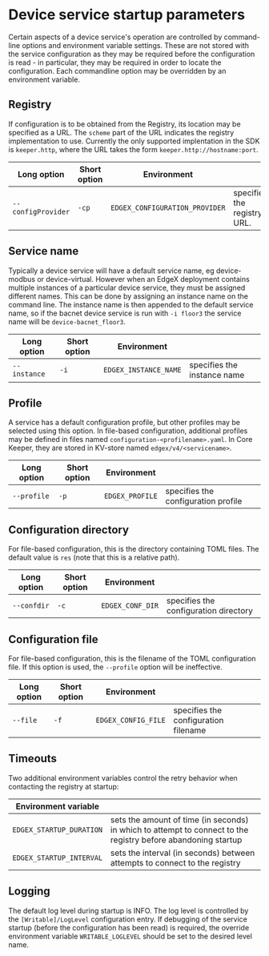 # Device service startup parameters

Certain aspects of a device service's operation are controlled by command-line options and environment variable settings. These are not stored with the service configuration as they may be required before the configuration is read - in particular, they may be required in order to locate the configuration. Each commandline option may be overridden by an environment variable.

## Registry

If configuration is to be obtained from the Registry, its location may be specified as a URL. The `scheme` part of the URL indicates the registry implementation to use. Currently the only supported implentation in the SDK is `keeper.http`, where the URL takes the form `keeper.http://hostname:port`.

|Long option | Short option|Environment ||
|-|-|-|-|
`--configProvider` | `-cp` | `EDGEX_CONFIGURATION_PROVIDER` | specifies the registry URL.

## Service name

Typically a device service will have a default service name, eg device-modbus or device-virtual. However when an EdgeX deployment contains multiple instances of a particular device service, they must be assigned different names. This can be done by assigning an instance name on the command line. The instance name is then appended to the default service name, so if the bacnet device service is run with `-i floor3` the service name will be `device-bacnet_floor3`.

|Long option | Short option|Environment ||
|-|-|-|-|
`--instance` | `-i` | `EDGEX_INSTANCE_NAME` | specifies the instance name

## Profile

A service has a default configuration profile, but other profiles may be selected using this option. In file-based configuration, additional profiles may be defined in files named `configuration-<profilename>.yaml`. In Core Keeper, they are stored in KV-store named `edgex/v4/<servicename>`.

|Long option | Short option|Environment ||
|-|-|-|-|
`--profile` | `-p` | `EDGEX_PROFILE` | specifies the configuration profile

## Configuration directory

For file-based configuration, this is the directory containing TOML files. The default value is `res` (note that this is a relative path).

|Long option | Short option|Environment ||
|-|-|-|-|
`--confdir` | `-c` | `EDGEX_CONF_DIR` | specifies the configuration directory

## Configuration file

For file-based configuration, this is the filename of the TOML configuration file. If this option is used, the `--profile` option will be ineffective.

|Long option | Short option|Environment ||
|-|-|-|-|
`--file` | `-f` | `EDGEX_CONFIG_FILE` | specifies the configuration filename

## Timeouts

Two additional environment variables control the retry behavior when contacting the registry at startup:

|Environment variable||
|-|-|
`EDGEX_STARTUP_DURATION` | sets the amount of time (in seconds) in which to attempt to connect to the registry before abandoning startup
`EDGEX_STARTUP_INTERVAL` | sets the interval (in seconds) between attempts to connect to the registry

## Logging

The default log level during startup is INFO. The log level is controlled by the `[Writable]/LogLevel` configuration entry. If debugging of the service startup (before the configuration has been read) is required, the override environment variable `WRITABLE_LOGLEVEL` should be set to the desired level name.
